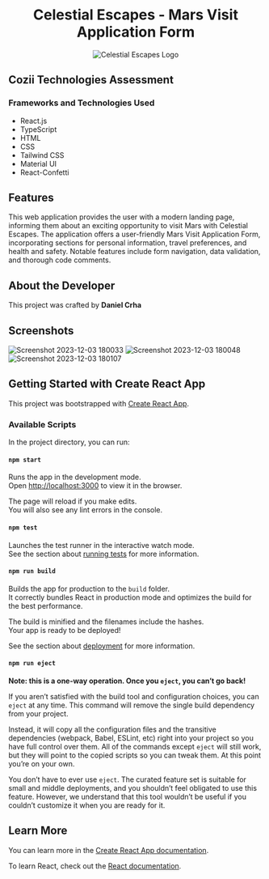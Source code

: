 <div align="center">

# Celestial Escapes - Mars Visit Application Form
  
</div>



<div align="center">

  ![Celestial Escapes Logo](https://github.com/danielcrha/mars-application/assets/44410856/eecea576-4a82-4599-826a-67cca5a8bb42)
  
</div>




## Cozii Technologies Assessment

### Frameworks and Technologies Used

- React.js
- TypeScript
- HTML
- CSS
- Tailwind CSS
- Material UI
- React-Confetti

## Features

This web application provides the user with a modern landing page, informing them about an exciting opportunity to visit Mars with Celestial Escapes. The application offers a user-friendly Mars Visit Application Form, incorporating sections for personal information, travel preferences, and health and safety. Notable features include form navigation, data validation, and thorough code comments.

## About the Developer

This project was crafted by **Daniel Crha**

## Screenshots

![Screenshot 2023-12-03 180033](https://github.com/danielcrha/mars-application/assets/44410856/da4c4cf6-a70f-4e8c-9239-997b8d9f148e)
![Screenshot 2023-12-03 180048](https://github.com/danielcrha/mars-application/assets/44410856/4b217373-2720-4c8f-bdb2-9f535d9ec0a1)
![Screenshot 2023-12-03 180107](https://github.com/danielcrha/mars-application/assets/44410856/875e8230-b91e-4be7-ab92-0b363f64081f)


## Getting Started with Create React App

This project was bootstrapped with [Create React App](https://github.com/facebook/create-react-app).

### Available Scripts

In the project directory, you can run:

#### `npm start`

Runs the app in the development mode.\
Open [http://localhost:3000](http://localhost:3000) to view it in the browser.

The page will reload if you make edits.\
You will also see any lint errors in the console.

#### `npm test`

Launches the test runner in the interactive watch mode.\
See the section about [running tests](https://facebook.github.io/create-react-app/docs/running-tests) for more information.

#### `npm run build`

Builds the app for production to the `build` folder.\
It correctly bundles React in production mode and optimizes the build for the best performance.

The build is minified and the filenames include the hashes.\
Your app is ready to be deployed!

See the section about [deployment](https://facebook.github.io/create-react-app/docs/deployment) for more information.

#### `npm run eject`

**Note: this is a one-way operation. Once you `eject`, you can’t go back!**

If you aren’t satisfied with the build tool and configuration choices, you can `eject` at any time. This command will remove the single build dependency from your project.

Instead, it will copy all the configuration files and the transitive dependencies (webpack, Babel, ESLint, etc) right into your project so you have full control over them. All of the commands except `eject` will still work, but they will point to the copied scripts so you can tweak them. At this point you’re on your own.

You don’t have to ever use `eject`. The curated feature set is suitable for small and middle deployments, and you shouldn’t feel obligated to use this feature. However, we understand that this tool wouldn’t be useful if you couldn’t customize it when you are ready for it.

## Learn More

You can learn more in the [Create React App documentation](https://facebook.github.io/create-react-app/docs/getting-started).

To learn React, check out the [React documentation](https://reactjs.org/).
